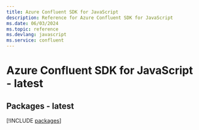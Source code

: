 ```yaml
---
title: Azure Confluent SDK for JavaScript
description: Reference for Azure Confluent SDK for JavaScript
ms.date: 06/03/2024
ms.topic: reference
ms.devlang: javascript
ms.service: confluent
---
```

# Azure Confluent SDK for JavaScript - latest
## Packages - latest
[!INCLUDE [packages](confluent-index.md)]
